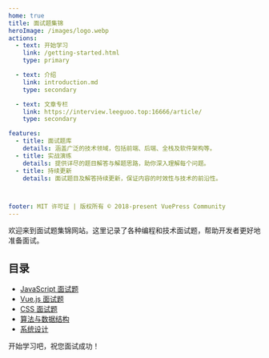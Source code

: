 ```yaml
---
home: true
title: 面试题集锦
heroImage: /images/logo.webp
actions:
  - text: 开始学习
    link: /getting-started.html
    type: primary

  - text: 介绍
    link: introduction.md
    type: secondary

  - text: 文章专栏
    link: https://interview.leeguoo.top:16666/article/
    type: secondary

features:
  - title: 面试题库
    details: 涵盖广泛的技术领域，包括前端、后端、全栈及软件架构等。
  - title: 实战演练
    details: 提供详尽的题目解答与解题思路，助你深入理解每个问题。
  - title: 持续更新
    details: 面试题目及解答持续更新，保证内容的时效性与技术的前沿性。



footer: MIT 许可证 | 版权所有 © 2018-present VuePress Community
---
```


欢迎来到面试题集锦网站。这里记录了各种编程和技术面试题，帮助开发者更好地准备面试。

## 目录

- [JavaScript 面试题](/javascript-interview-questions.html)
- [Vue.js 面试题](/vuejs-interview-questions.html)
- [CSS 面试题](/css-interview-questions.html)
- [算法与数据结构](/algorithms-and-data-structures.html)
- [系统设计](/system-design.html)

开始学习吧，祝您面试成功！
